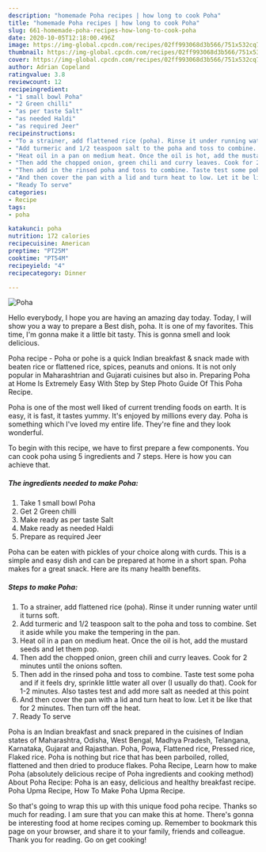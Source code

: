 ```yaml
---
description: "homemade Poha recipes | how long to cook Poha"
title: "homemade Poha recipes | how long to cook Poha"
slug: 661-homemade-poha-recipes-how-long-to-cook-poha
date: 2020-10-05T12:18:00.496Z
image: https://img-global.cpcdn.com/recipes/02ff993068d3b566/751x532cq70/poha-recipe-main-photo.jpg
thumbnail: https://img-global.cpcdn.com/recipes/02ff993068d3b566/751x532cq70/poha-recipe-main-photo.jpg
cover: https://img-global.cpcdn.com/recipes/02ff993068d3b566/751x532cq70/poha-recipe-main-photo.jpg
author: Adrian Copeland
ratingvalue: 3.8
reviewcount: 12
recipeingredient:
- "1 small bowl Poha"
- "2 Green chilli"
- "as per taste Salt"
- "as needed Haldi"
- "as required Jeer"
recipeinstructions:
- "To a strainer, add flattened rice (poha). Rinse it under running water until it turns soft."
- "Add turmeric and 1/2 teaspoon salt to the poha and toss to combine. Set it aside while you make the tempering in the pan."
- "Heat oil in a pan on medium heat. Once the oil is hot, add the mustard seeds and let them pop."
- "Then add the chopped onion, green chili and curry leaves. Cook for 2 minutes until the onions soften."
- "Then add in the rinsed poha and toss to combine. Taste test some poha and if it feels dry, sprinkle little water all over (I usually do that). Cook for 1-2 minutes. Also tastes test and add more salt as needed at this point"
- "And then cover the pan with a lid and turn heat to low. Let it be like that for 2 minutes. Then turn off the heat."
- "Ready To serve"
categories:
- Recipe
tags:
- poha

katakunci: poha 
nutrition: 172 calories
recipecuisine: American
preptime: "PT25M"
cooktime: "PT54M"
recipeyield: "4"
recipecategory: Dinner

---
```



![Poha](https://img-global.cpcdn.com/recipes/02ff993068d3b566/751x532cq70/poha-recipe-main-photo.jpg)

Hello everybody, I hope you are having an amazing day today. Today, I will show you a way to prepare a Best dish, poha. It is one of my favorites. This time, I'm gonna make it a little bit tasty. This is gonna smell and look delicious.

Poha recipe - Poha or pohe is a quick Indian breakfast &amp; snack made with beaten rice or flattened rice, spices, peanuts and onions. It is not only popular in Maharashtrian and Gujarati cuisines but also in. Preparing Poha at Home Is Extremely Easy With Step by Step Photo Guide Of This Poha Recipe.

Poha is one of the most well liked of current trending foods on earth. It is easy, it is fast, it tastes yummy. It's enjoyed by millions every day. Poha is something which I've loved my entire life. They're fine and they look wonderful.


To begin with this recipe, we have to first prepare a few components. You can cook poha using 5 ingredients and 7 steps. Here is how you can achieve that.

<!--inarticleads1-->

##### The ingredients needed to make Poha:

1. Take 1 small bowl Poha
1. Get 2 Green chilli
1. Make ready as per taste Salt
1. Make ready as needed Haldi
1. Prepare as required Jeer


Poha can be eaten with pickles of your choice along with curds. This is a simple and easy dish and can be prepared at home in a short span. Poha makes for a great snack. Here are its many health benefits. 

<!--inarticleads2-->

##### Steps to make Poha:

1. To a strainer, add flattened rice (poha). Rinse it under running water until it turns soft.
1. Add turmeric and 1/2 teaspoon salt to the poha and toss to combine. Set it aside while you make the tempering in the pan.
1. Heat oil in a pan on medium heat. Once the oil is hot, add the mustard seeds and let them pop.
1. Then add the chopped onion, green chili and curry leaves. Cook for 2 minutes until the onions soften.
1. Then add in the rinsed poha and toss to combine. Taste test some poha and if it feels dry, sprinkle little water all over (I usually do that). Cook for 1-2 minutes. Also tastes test and add more salt as needed at this point
1. And then cover the pan with a lid and turn heat to low. Let it be like that for 2 minutes. Then turn off the heat.
1. Ready To serve


Poha is an Indian breakfast and snack prepared in the cuisines of Indian states of Maharashtra, Odisha, West Bengal, Madhya Pradesh, Telangana, Karnataka, Gujarat and Rajasthan. Poha, Powa, Flattened rice, Pressed rice, Flaked rice. Poha is nothing but rice that has been parboiled, rolled, flattened and then dried to produce flakes. Poha Recipe, Learn how to make Poha (absolutely delicious recipe of Poha ingredients and cooking method) About Poha Recipe: Poha is an easy, delicious and healthy breakfast recipe. Poha Upma Recipe, How To Make Poha Upma Recipe. 

So that's going to wrap this up with this unique food poha recipe. Thanks so much for reading. I am sure that you can make this at home. There's gonna be interesting food at home recipes coming up. Remember to bookmark this page on your browser, and share it to your family, friends and colleague. Thank you for reading. Go on get cooking!
